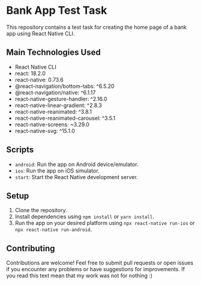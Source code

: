 # Bank App Test Task

This repository contains a test task for creating the home page of a bank app using React Native CLI.

## Main Technologies Used

- React Native CLI
- react: 18.2.0
- react-native: 0.73.6
- @react-navigation/bottom-tabs: ^6.5.20
- @react-navigation/native: ^6.1.17
- react-native-gesture-handler: ^2.16.0
- react-native-linear-gradient: ^2.8.3
- react-native-reanimated: ^3.8.1
- react-native-reanimated-carousel: ^3.5.1
- react-native-screens: ~3.29.0
- react-native-svg: ^15.1.0

## Scripts

- `android`: Run the app on Android device/emulator.
- `ios`: Run the app on iOS simulator.
- `start`: Start the React Native development server.

## Setup

1. Clone the repository.
2. Install dependencies using `npm install` or `yarn install`.
3. Run the app on your desired platform using `npx react-native run-ios` or `npx react-native run-android`.

## Contributing

Contributions are welcome! Feel free to submit pull requests or open issues if you encounter any problems or have suggestions for improvements. If you read this text mean that my work was not for nothing :)
